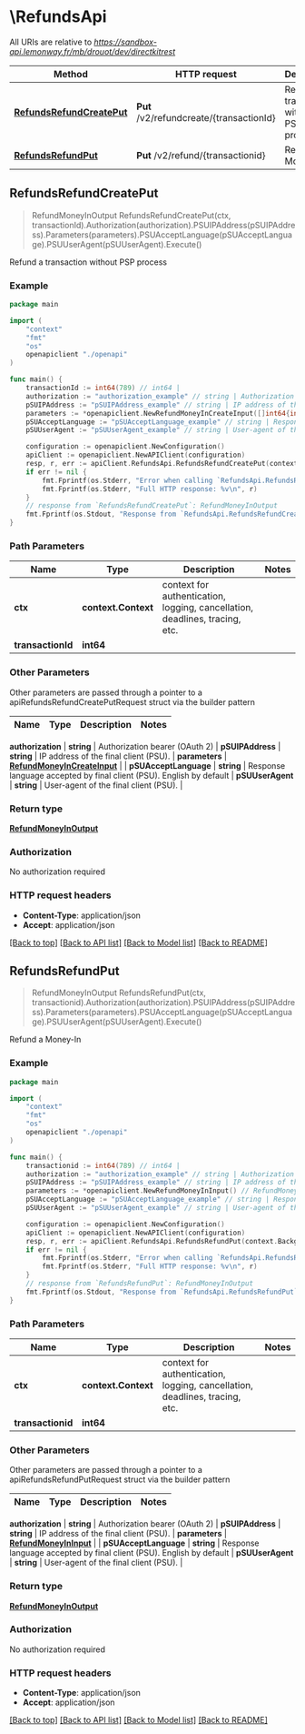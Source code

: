 # \RefundsApi

All URIs are relative to *https://sandbox-api.lemonway.fr/mb/drouot/dev/directkitrest*

Method | HTTP request | Description
------------- | ------------- | -------------
[**RefundsRefundCreatePut**](RefundsApi.md#RefundsRefundCreatePut) | **Put** /v2/refundcreate/{transactionId} | Refund a transaction without PSP process
[**RefundsRefundPut**](RefundsApi.md#RefundsRefundPut) | **Put** /v2/refund/{transactionid} | Refund a Money-In



## RefundsRefundCreatePut

> RefundMoneyInOutput RefundsRefundCreatePut(ctx, transactionId).Authorization(authorization).PSUIPAddress(pSUIPAddress).Parameters(parameters).PSUAcceptLanguage(pSUAcceptLanguage).PSUUserAgent(pSUUserAgent).Execute()

Refund a transaction without PSP process

### Example

```go
package main

import (
    "context"
    "fmt"
    "os"
    openapiclient "./openapi"
)

func main() {
    transactionId := int64(789) // int64 | 
    authorization := "authorization_example" // string | Authorization bearer (OAuth 2)
    pSUIPAddress := "pSUIPAddress_example" // string | IP address of the final client (PSU).
    parameters := *openapiclient.NewRefundMoneyInCreateInput([]int64{int64(123)}) // RefundMoneyInCreateInput | 
    pSUAcceptLanguage := "pSUAcceptLanguage_example" // string | Response language accepted by final client (PSU). English by default (optional)
    pSUUserAgent := "pSUUserAgent_example" // string | User-agent of the final client (PSU). (optional)

    configuration := openapiclient.NewConfiguration()
    apiClient := openapiclient.NewAPIClient(configuration)
    resp, r, err := apiClient.RefundsApi.RefundsRefundCreatePut(context.Background(), transactionId).Authorization(authorization).PSUIPAddress(pSUIPAddress).Parameters(parameters).PSUAcceptLanguage(pSUAcceptLanguage).PSUUserAgent(pSUUserAgent).Execute()
    if err != nil {
        fmt.Fprintf(os.Stderr, "Error when calling `RefundsApi.RefundsRefundCreatePut``: %v\n", err)
        fmt.Fprintf(os.Stderr, "Full HTTP response: %v\n", r)
    }
    // response from `RefundsRefundCreatePut`: RefundMoneyInOutput
    fmt.Fprintf(os.Stdout, "Response from `RefundsApi.RefundsRefundCreatePut`: %v\n", resp)
}
```

### Path Parameters


Name | Type | Description  | Notes
------------- | ------------- | ------------- | -------------
**ctx** | **context.Context** | context for authentication, logging, cancellation, deadlines, tracing, etc.
**transactionId** | **int64** |  | 

### Other Parameters

Other parameters are passed through a pointer to a apiRefundsRefundCreatePutRequest struct via the builder pattern


Name | Type | Description  | Notes
------------- | ------------- | ------------- | -------------

 **authorization** | **string** | Authorization bearer (OAuth 2) | 
 **pSUIPAddress** | **string** | IP address of the final client (PSU). | 
 **parameters** | [**RefundMoneyInCreateInput**](RefundMoneyInCreateInput.md) |  | 
 **pSUAcceptLanguage** | **string** | Response language accepted by final client (PSU). English by default | 
 **pSUUserAgent** | **string** | User-agent of the final client (PSU). | 

### Return type

[**RefundMoneyInOutput**](RefundMoneyInOutput.md)

### Authorization

No authorization required

### HTTP request headers

- **Content-Type**: application/json
- **Accept**: application/json

[[Back to top]](#) [[Back to API list]](../README.md#documentation-for-api-endpoints)
[[Back to Model list]](../README.md#documentation-for-models)
[[Back to README]](../README.md)


## RefundsRefundPut

> RefundMoneyInOutput RefundsRefundPut(ctx, transactionid).Authorization(authorization).PSUIPAddress(pSUIPAddress).Parameters(parameters).PSUAcceptLanguage(pSUAcceptLanguage).PSUUserAgent(pSUUserAgent).Execute()

Refund a Money-In



### Example

```go
package main

import (
    "context"
    "fmt"
    "os"
    openapiclient "./openapi"
)

func main() {
    transactionid := int64(789) // int64 | 
    authorization := "authorization_example" // string | Authorization bearer (OAuth 2)
    pSUIPAddress := "pSUIPAddress_example" // string | IP address of the final client (PSU).
    parameters := *openapiclient.NewRefundMoneyInInput() // RefundMoneyInInput | 
    pSUAcceptLanguage := "pSUAcceptLanguage_example" // string | Response language accepted by final client (PSU). English by default (optional)
    pSUUserAgent := "pSUUserAgent_example" // string | User-agent of the final client (PSU). (optional)

    configuration := openapiclient.NewConfiguration()
    apiClient := openapiclient.NewAPIClient(configuration)
    resp, r, err := apiClient.RefundsApi.RefundsRefundPut(context.Background(), transactionid).Authorization(authorization).PSUIPAddress(pSUIPAddress).Parameters(parameters).PSUAcceptLanguage(pSUAcceptLanguage).PSUUserAgent(pSUUserAgent).Execute()
    if err != nil {
        fmt.Fprintf(os.Stderr, "Error when calling `RefundsApi.RefundsRefundPut``: %v\n", err)
        fmt.Fprintf(os.Stderr, "Full HTTP response: %v\n", r)
    }
    // response from `RefundsRefundPut`: RefundMoneyInOutput
    fmt.Fprintf(os.Stdout, "Response from `RefundsApi.RefundsRefundPut`: %v\n", resp)
}
```

### Path Parameters


Name | Type | Description  | Notes
------------- | ------------- | ------------- | -------------
**ctx** | **context.Context** | context for authentication, logging, cancellation, deadlines, tracing, etc.
**transactionid** | **int64** |  | 

### Other Parameters

Other parameters are passed through a pointer to a apiRefundsRefundPutRequest struct via the builder pattern


Name | Type | Description  | Notes
------------- | ------------- | ------------- | -------------

 **authorization** | **string** | Authorization bearer (OAuth 2) | 
 **pSUIPAddress** | **string** | IP address of the final client (PSU). | 
 **parameters** | [**RefundMoneyInInput**](RefundMoneyInInput.md) |  | 
 **pSUAcceptLanguage** | **string** | Response language accepted by final client (PSU). English by default | 
 **pSUUserAgent** | **string** | User-agent of the final client (PSU). | 

### Return type

[**RefundMoneyInOutput**](RefundMoneyInOutput.md)

### Authorization

No authorization required

### HTTP request headers

- **Content-Type**: application/json
- **Accept**: application/json

[[Back to top]](#) [[Back to API list]](../README.md#documentation-for-api-endpoints)
[[Back to Model list]](../README.md#documentation-for-models)
[[Back to README]](../README.md)

